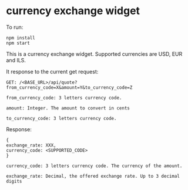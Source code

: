 # currency exchange widget

To run:

```
npm install
npm start
```

This is a currency exchange widget. Supported currencies are USD, EUR and ILS.

It response to the current get request:

```
GET: /<BASE_URL>/api/quote?from_currency_code=X&amount=Y&to_currency_code=Z

from_currency_code: 3 letters currency code.

amount: Integer. The amount to convert in cents

to_currency_code: 3 letters currency code.
```

Response:

```
{
exchange_rate: XXX,
currency_code: <SUPPORTED_CODE>
}

currency_code: 3 letters currency code. The currency of the amount.

exchange_rate: Decimal, the offered exchange rate. Up to 3 decimal digits

```
